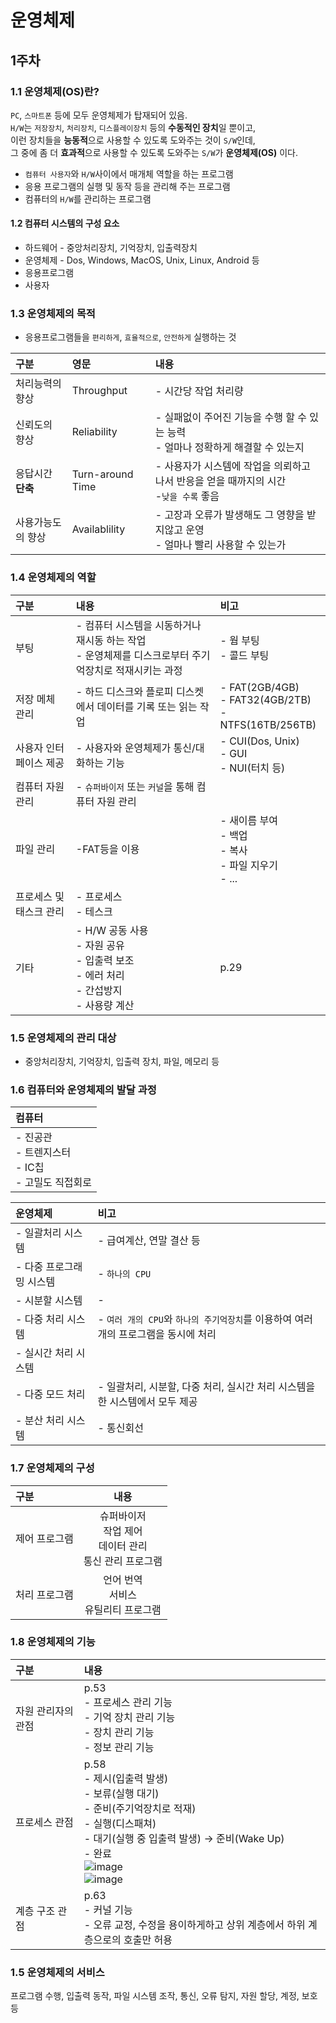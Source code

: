 # 운영체제
## 1주차 
### 1.1 운영체제(OS)란?
`PC`, `스마트폰` 등에 모두 운영체제가 탑재되어 있음.   
`H/W`는 `저장장치`, `처리장치`, `디스플레이장치` 등의 **수동적인 장치**일 뿐이고,   
이런 장치들을 **능동적**으로 사용할 수 있도록 도와주는 것이 `S/W`인데,   
그 중에 좀 더 **효과적**으로 사용할 수 있도록 도와주는 `S/W`가 **운영체제(OS)** 이다.   
- `컴퓨터 사용자`와 `H/W`사이에서 매개체 역할을 하는 프로그램
- 응용 프로그램의 실행 및 동작 등을 관리해 주는 프로그램
- 컴퓨터의 `H/W`를 관리하는 프로그램

#### 1.2 컴퓨터 시스템의 구성 요소
- 하드웨어 - 중앙처리장치, 기억장치, 입출력장치
- 운영체제 - Dos, Windows, MacOS, Unix, Linux, Android 등
- 응용프로그램
- 사용자

### 1.3 운영체제의 목적
- 응용프로그램들을 `편리하게`, `효율적으로`, `안전하게` 실행하는 것
  
|구분|영문|내용|
|:--|:--|:--|
|처리능력의 향상|Throughput|- 시간당 작업 처리량|
|신뢰도의 향상|Reliability|- 실패없이 주어진 기능을 수행 할 수 있는 능력<br/>- 얼마나 정확하게 해결할 수 있는지|
|응답시간 **단축**|Turn-around Time|- 사용자가 시스템에 작업을 의뢰하고 나서 반응을 얻을 때까지의 시간<br/>-`낮을 수록` 좋음|
|사용가능도의 향상|Availablility|- 고장과 오류가 발생해도 그 영향을 받지않고 운영<br/>- 얼마나 빨리 사용할 수 있는가|

### 1.4 운영체제의 역할
|구분|내용|비고|
|:--|:--|:--|
|부팅|- 컴퓨터 시스템을 시동하거나 재시동 하는 작업<br/>- 운영체제를 디스크로부터 주기억장치로 적재시키는 과정|- 웜 부팅<br/>- 콜드 부팅|
|저장 메체 관리|- 하드 디스크와 플로피 디스켓에서 데이터를 기록 또는 읽는 작업|- FAT(2GB/4GB)<br/>- FAT32(4GB/2TB)<br/>- NTFS(16TB/256TB)|
|사용자 인터페이스 제공|- 사용자와 운영체제가 통신/대화하는 기능|- CUI(Dos, Unix)<BR/>- GUI<BR/>- NUI(터치 등)|
|컴퓨터 자원 관리|- `슈퍼바이저` 또는 `커널`을 통해 컴퓨터 자원 관리||
|파일 관리|-FAT등을 이용|- 새이름 부여<BR/>- 백업<BR/>- 복사<BR/>- 파일 지우기<BR/>- ...|
|프로세스 및 태스크 관리|- 프로세스<BR/>- 테스크||
|기타|- H/W 공동 사용<BR/>- 자원 공유<BR/>- 입출력 보조<BR/>- 에러 처리<BR/>- 간섭방지<BR/>- 사용량 계산|p.29|

### 1.5 운영체제의 관리 대상
- 중앙처리장치, 기억장치, 입출력 장치, 파일, 메모리 등

### 1.6 컴퓨터와 운영체제의 발달 과정
|컴퓨터|
|:--|
|- 진공관<BR/>- 트렌지스터<BR/>- IC칩<BR/>- 고밀도 직접회로|

|운영체제|비고|
|:--|:--|
|- 일괄처리 시스템|- 급여계산, 연말 결산 등|
|- 다중 프로그래밍 시스템|- `하나의 CPU`|
|- 시분할 시스템|- |
|- 다중 처리 시스템|- `여러 개의 CPU`와 `하나의 주기억장치`를 이용하여 여러 개의 프로그램을 동시에 처리|
|- 실시간 처리 시스템||
|- 다중 모드 처리|- 일괄처리, 시분할, 다중 처리, 실시간 처리 시스템을 한 시스템에서 모두 제공|
|- 분산 처리 시스템|- 통신회선|

### 1.7 운영체제의 구성
|구분|내용|
|:--|:--:|
|제어 프로그램|슈퍼바이저<BR/>작업 제어<BR/>데이터 관리<BR/>통신 관리 프로그램|
|처리 프로그램|언어 번역<BR/>서비스<BR/>유틸리티 프로그램|

### 1.8 운영체제의 기능
|구분|내용|
|:--|:--|
|자원 관리자의 관점|p.53<BR/>- 프로세스 관리 기능<BR/>- 기억 장치 관리 기능<BR/>- 장치 관리 기능<BR/>- 정보 관리 기능|
|프로세스 관점|p.58<BR/>- 제시(입출력 발생)<BR/>- 보류(실행 대기)<BR/>- 준비(주기억장치로 적재)<BR/>- 실행(디스패쳐)<BR/>- 대기(실행 중 입출력 발생) → 준비(Wake Up)<BR/>- 완료<br/>![image](https://github.com/user-attachments/assets/43fe7c06-2c11-48e9-856e-3a9c4bc4a342)<br/>![image](https://github.com/user-attachments/assets/88bedfb6-1b7f-42bb-8897-f5255eaeaa4c)|
|계층 구조 관점|p.63<br/>- 커널 기능<br/>- 오류 교정, 수정을 용이하게하고 상위 계층에서 하위 계층으로의 호출만 허용|

### 1.5 운영체제의 서비스
프로그램 수행, 입출력 동작, 파일 시스템 조작, 통신, 오류 탐지, 자원 할당, 계정, 보호 등
